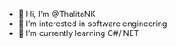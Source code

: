 - 👋 Hi, I’m @ThalitaNK
- 👀 I’m interested in software engineering
- 🌱 I’m currently learning C#/.NET


<!---
ThalitaNK/ThalitaNK is a ✨ special ✨ repository because its `README.md` (this file) appears on your GitHub profile.
You can click the Preview link to take a look at your changes.
--->
